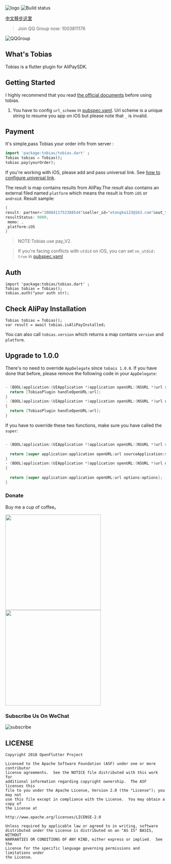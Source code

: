 ![logo](./arts/tobias_logo.png)
![Build status](https://github.com/OpenFlutter/tobias/actions/workflows/build_test.yml/badge.svg)

[中文移步这里](./README_CN.md)

> Join QQ Group now: 1003811176

![QQGroup](https://gitee.com/OpenFlutter/resoures-repository/raw/master/common/flutter.png)

## What's Tobias

Tobias is a  flutter plugin for AliPaySDK.

## Getting Started

I highly recommend that you read  [the official documents](https://docs.open.alipay.com/204/105051/) before using tobias.

1. You have to config `url_scheme` in [pubspec.yaml](./example/pubspec.yaml). Url scheme is a unique string to 
resume you app on iOS but please note that `_` is invalid.

## Payment
It's simple,pass Tobias your order info from server :
```dart
import 'package:tobias/tobias.dart' ;
Tobias tobias = Tobias();
tobias.pay(yourOrder);
```
If you're working with iOS, please add and pass universal link. See [how to configure universal link](https://opendocs.alipay.com/open/0b9qzi).

The result is map contains results from AliPay.The result also contains an external filed named `platform` which
means the result is from `iOS` or `android`.
Result sample:
```dart
{
result: partner="2088411752388544"&seller_id="etongka123@163.com"&out_trade_no="180926084213001"&subject="test pay"&total_fee="0.01"&notify_url="http://127.0.0.1/alipay001"&service="mobile.securitypay.pay"&payment_type="1"&_input_charset="utf-8"&it_b_pay="30m"&return_url="m.alipay.com"&success="true"&sign_type="RSA"&sign="nCZ8MDhsNvYNAbrLZJZ2VUy6vydgAp+JCq1aQo6ORDYtI9zwtnja3qNGQNiDJCuktoIj7fSTM487XhjPDqnOreZjIA1GJpxu9D1I3nMXIn1M7DfZ0noDwXcYZ438/jbYac7g8mhpwdKGweLCAni9mO3Y6q3iBFkox8i9PcsGxJY=",
resultStatus: 9000,
 memo: ,
 platform:iOS
}

```
 
 > NOTE:Tobias use pay_V2.
 
> If you're facing conflicts with `utdid` on iOS, you can set `no_utdid: true` in [pubspec.yaml](./example/pubspec.yaml)
  
## Auth

```
import 'package:tobias/tobias.dart' ;
Tobias tobias = Tobias();
tobias.auth("your auth str);
```

## Check AliPay Installation

```
Tobias tobias = Tobias();
var result = await tobias.isAliPayInstalled;
```

You can also call `tobias.version` which returns a map contains `version` and `platform`.


## Upgrade to 1.0.0

There's no need to override `AppDelegate` since `tobais 1.0.0`. If you have done that before, please remove 
the following code in your `AppDelegate`:

```objective-c

- (BOOL)application:(UIApplication *)application openURL:(NSURL *)url sourceApplication:(NSString *)sourceApplication annotation:(id)annotation {
  return [TobiasPlugin handleOpenURL:url];
}
- (BOOL)application:(UIApplication *)application openURL:(NSURL *)url options:(NSDictionary<NSString*, id> *)options
{
  return [TobiasPlugin handleOpenURL:url];
}
```

If you have to override these two functions, make sure you have called the `super`:
```objective-c

- (BOOL)application:(UIApplication *)application openURL:(NSURL *)url sourceApplication:(NSString *)sourceApplication annotation:(id)annotation {
    
  return [super application:application openURL:url sourceApplication:sourceApplication annotation:annotation];
}
- (BOOL)application:(UIApplication *)application openURL:(NSURL *)url options:(NSDictionary<NSString*, id> *)options
{
    
  return [super application:application openURL:url options:options];
}
```



### Donate
Buy me a cup of coffee。

<img src="./arts/wx.jpeg" height="300">  <img src="./arts/ali.jpeg" height="300">


### Subscribe Us On WeChat
![subscribe](./arts/wx_subscription.png)

## LICENSE


    Copyright 2018 OpenFlutter Project

    Licensed to the Apache Software Foundation (ASF) under one or more contributor
    license agreements.  See the NOTICE file distributed with this work for
    additional information regarding copyright ownership.  The ASF licenses this
    file to you under the Apache License, Version 2.0 (the "License"); you may not
    use this file except in compliance with the License.  You may obtain a copy of
    the License at

    http://www.apache.org/licenses/LICENSE-2.0

    Unless required by applicable law or agreed to in writing, software
    distributed under the License is distributed on an "AS IS" BASIS, WITHOUT
    WARRANTIES OR CONDITIONS OF ANY KIND, either express or implied.  See the
    License for the specific language governing permissions and limitations under
    the License.

